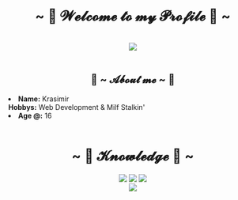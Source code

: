 <body>
    <h1 align="center">~ 🌵 𝓦𝓮𝓵𝓬𝓸𝓶𝓮 𝓽𝓸 𝓶𝔂 𝓟𝓻𝓸𝓯𝓲𝓵𝓮 🌵 ~</h1>
    <br>
    <div align="center">
    <img src="https://i.imgur.com/jx17oHT.gif">
    </div>
    <br>
    <div>
    <h2 align="center"> 🌵 ~ 𝓐𝓫𝓸𝓾𝓽 𝓶𝓮 ~ 🌵 </h2>
    <li>
    <b>Name:</b> Krasimir</li>
    <b>Hobbys:</b> Web Development & Milf Stalkin'
    </li>
    <li>
    <b>Age @:</b> 16
    </li>
    <br>
    </div>
    <div>
    <h1 align="center">            ~ 🌵 𝓚𝓷𝓸𝔀𝓵𝓮𝓭𝓰𝓮 🌵 ~</h1>
    <p>
    </div>
    <div>
    <p align="center"><img src="https://img.shields.io/badge/adobe%20photoshop%20-%2331A8FF.svg?&style=for-the-badge&logo=adobe%20photoshop&logoColor=white"/> <img src="https://img.shields.io/badge/html5%20-%23E34F26.svg?&style=for-the-badge&logo=html5&logoColor=white"/> <img src="https://img.shields.io/badge/css3%20-%231572B6.svg?&style=for-the-badge&logo=css3&logoColor=white"/><br>
    <img src="https://img.shields.io/badge/javascript%20-%23323330.svg?&style=for-the-badge&logo=javascript&logoColor=%23F7DF1E"/>  <br><br>
    </p>
    </div>
    <br>
    </body>
